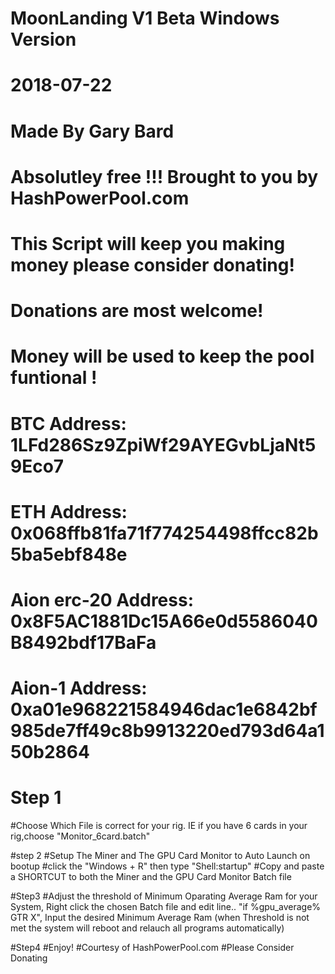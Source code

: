 # MoonLanding V1 Beta Windows Version
# 2018-07-22
# Made By Gary Bard 
# Absolutley free !!! Brought to you by HashPowerPool.com
# This Script will keep you making money please consider donating!

# Donations are most welcome!
# Money will be used to keep the pool funtional !
# BTC Address: 1LFd286Sz9ZpiWf29AYEGvbLjaNt59Eco7
# ETH Address: 0x068ffb81fa71f774254498ffcc82b5ba5ebf848e
# Aion erc-20 Address: 0x8F5AC1881Dc15A66e0d5586040B8492bdf17BaFa
# Aion-1 Address: 0xa01e968221584946dac1e6842bf985de7ff49c8b9913220ed793d64a150b2864

# Step 1
#Choose Which File is correct for your rig. IE if you have 6 cards in your rig,choose "Monitor_6card.batch"

#step 2
#Setup The Miner and The GPU Card Monitor to Auto Launch on bootup
#click the "Windows + R" then type "Shell:startup"
#Copy and paste a SHORTCUT to both the Miner and the GPU Card Monitor Batch file

#Step3
#Adjust the threshold of Minimum Oparating Average Ram for your System, Right click the chosen Batch file  and edit line.. "if %gpu_average% GTR X", Input the desired Minimum Average Ram  (when Threshold is not met the system will reboot and relauch all programs automatically)

#Step4
#Enjoy!
#Courtesy of HashPowerPool.com
#Please Consider Donating
